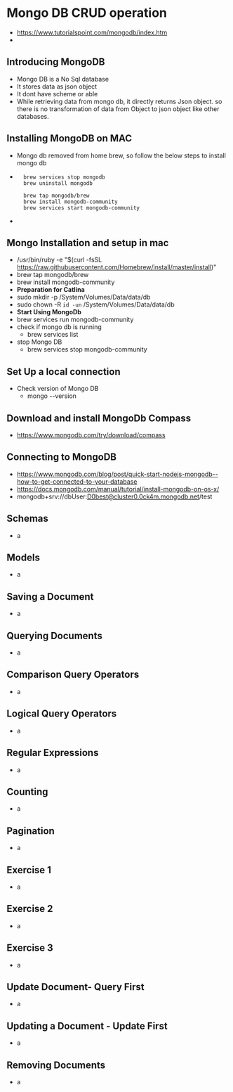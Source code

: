 # Mongo DB CRUD operation
- https://www.tutorialspoint.com/mongodb/index.htm
- 
## Introducing MongoDB
- Mongo DB is a No Sql database
- It stores data as json object
- It dont have scheme or able
- While retrieving data from mongo db, it directly returns Json object. so there is no transformation of data from Object to json object like other databases.
## Installing MongoDB on MAC
- Mongo db removed from home brew, so follow the below steps to install mongo db
- ```
    brew services stop mongodb
    brew uninstall mongodb

    brew tap mongodb/brew
    brew install mongodb-community
    brew services start mongodb-community
    ```
-    
## Mongo Installation and setup in mac
- /usr/bin/ruby -e "$(curl -fsSL https://raw.githubusercontent.com/Homebrew/install/master/install)"
- brew tap mongodb/brew
- brew install mongodb-community
- **Preparation for Catlina**
- sudo mkdir -p /System/Volumes/Data/data/db
- sudo chown -R `id -un` /System/Volumes/Data/data/db
- **Start Using MongoDb**
- brew services run mongodb-community
- check if mongo db is running
    - brew services list
- stop Mongo DB
    - brew services stop mongodb-community
## Set Up a local connection
- Check version of Mongo DB
    - mongo --version      
## Download and install MongoDb Compass
- https://www.mongodb.com/try/download/compass        
## Connecting to MongoDB
- https://www.mongodb.com/blog/post/quick-start-nodejs-mongodb--how-to-get-connected-to-your-database
- https://docs.mongodb.com/manual/tutorial/install-mongodb-on-os-x/
- mongodb+srv://dbUser:D0best@cluster0.0ck4m.mongodb.net/test
## Schemas
- a
## Models
- a
## Saving a Document
- a
## Querying Documents
- a
## Comparison Query Operators
- a
## Logical Query Operators
- a
## Regular Expressions
- a
## Counting
- a
## Pagination
- a
## Exercise 1
- a
## Exercise 2
- a
## Exercise 3
- a
## Update Document- Query First
- a
## Updating a Document - Update First
- a
## Removing Documents
- a 


